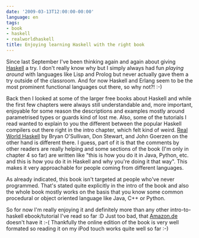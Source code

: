 ```yaml
---
date: '2009-03-13T12:00:00-00:00'
language: en
tags:
- book
- haskell
- realworldhaskell
title: Enjoying learning Haskell with the right book
---
```



Since last September I've been thinking again and again about giving
[Haskell][] a try. I don't really know why but I simply always had fun *playing
around* with languages like Lisp and Prolog but never actually gave them a try
outside of the classroom. And for now Haskell and Erlang seem to be the most
prominent functional languages out there, so why not?! :-)

Back then I looked at some of the larger free books about Haskell and while
the first few chapters were always still understandable and, more important,
enjoyable for some reason the descriptions and examples mostly around
parametrised types or guards kind of lost me. Also, some of the tutorials I
read wanted to explain to you the different between the popular Haskell
compilers out there right in the intro chapter, which felt kind of weird.
[Real World Haskell][] by Bryan O'Sullivan, Don Stewart, and John Goerzen on
the other hand is different there. I guess, part of it is that the comments by
other readers are really helping and some sections of the book (I'm only in
chapter 4 so far) are written like "this is how you do it in Java, Python,
etc. and this is how you do it in Haskell and why you're doing it that way".
This makes it very approachable for people coming from different languages. 

As already indicated, this book isn't targeted at people who've never
programmed. That's stated quite explicitly in the intro of the book and also
the whole book mostly works on the basis that you know some common procedural or
object oriented language like Java, C++ or Python.

So for now I'm really enjoying it and definitely more than any other
intro-to-haskell ebook/tutorial I've read so far :D Just too bad, that
[Amazon.de][] doesn't have it :-( Thankfully the online edition of the book is
very well formated so reading it on my iPod touch works quite well so far :-)

[Real World Haskell]: http://book.realworldhaskell.org
[Amazon.de]: http://www.amazon.de/Real-World-Haskell-Bryan-OSullivan/dp/0596514980/
[Haskell]: http://haskell.org/